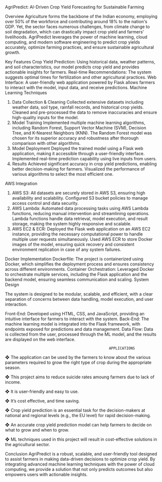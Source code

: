 AgriPredict: AI-Driven Crop Yield Forecasting for Sustainable Farming

Overview
Agriculture forms the backbone of the Indian economy, employing over 50% of the workforce and contributing around 18% to the nation's GDP. Yet, the sector faces numerous challenges, from climate change to soil degradation, which can drastically impact crop yield and farmers' livelihoods. AgriPredict leverages the power of machine learning, cloud computing, and modern software engineering to predict crop yields accurately, optimize farming practices, and ensure sustainable agricultural growth.

Key Features
Crop Yield Prediction: Using historical data, weather patterns, and soil characteristics, our model predicts crop yield and provides actionable insights for farmers.
Real-time Recommendations: The system suggests optimal times for fertilization and other agricultural practices.
Web Interface: A user-friendly web application powered by Flask allows farmers to interact with the model, input data, and receive predictions.
Machine Learning Techniques

1. Data Collection & Cleaning
Collected extensive datasets including weather data, soil type, rainfall records, and historical crop yields.
Cleaned and pre-processed the data to remove inaccuracies and ensure high-quality inputs for the model.
2. Model Training
Implemented multiple machine learning algorithms, including Random Forest, Support Vector Machine (SVM), Decision Tree, and K-Nearest Neighbors (KNN).
The Random Forest model was chosen for its superior accuracy and robustness after thorough comparison with other algorithms.
3. Model Deployment
Deployed the trained model using a Flask web application, making it accessible through a user-friendly interface.
Implemented real-time prediction capability using live inputs from users.
4. Results
Achieved significant accuracy in crop yield predictions, enabling better decision-making for farmers.
Visualized the performance of various algorithms to select the most efficient one.

AWS Integration
1. AWS S3:
All datasets are securely stored in AWS S3, ensuring high availability and scalability.
Configured S3 bucket policies to manage access control and data security.
2. AWS Lambda:
Automated data processing tasks using AWS Lambda functions, reducing manual intervention and streamlining operations.
Lambda functions handle data retrieval, model execution, and result storage, making the system highly responsive and scalable.
3. AWS EC2 & ECR:
Deployed the Flask web application on an AWS EC2 instance, providing the necessary computational power to handle multiple user requests simultaneously.
Used AWS ECR to store Docker images of the model, ensuring quick recovery and consistent environment replication in case of any system failures.

Docker Implementation
Dockerfile: The project is containerized using Docker, which simplifies the deployment process and ensures consistency across different environments.
Container Orchestration: Leveraged Docker to orchestrate multiple services, including the Flask application and the backend model, ensuring seamless communication and scaling.
System Design

The system is designed to be modular, scalable, and efficient, with a clear separation of concerns between data handling, model execution, and user interaction.

Front-End: Developed using HTML, CSS, and JavaScript, providing an intuitive interface for farmers to interact with the system.
Back-End: The machine learning model is integrated into the Flask framework, with endpoints exposed for predictions and data management.
Data Flow: Data is collected from the user, processed through the ML model, and the results are displayed on the web interface.

                                                    APPLICATIONS

❖	The application can be used by the farmers to know about the various parameters required to grow the right type of crop during the appropriate season.

❖	This project aims to reduce suicide rates amoung farmers due to lack of income.

❖	It is user-friendly and easy to use.

❖	It’s cost effective, and time saving.

❖	Crop yield prediction is an essential task for the decision-makers at national and regional levels (e.g., the EU level) for rapid decision-making. 

❖	An accurate crop yield prediction model can help farmers to decide on what to grow and when to grow.

❖	ML techniques used in this project will result in cost-effective solutions in the agricultural sector.


Conclusion
AgriPredict is a robust, scalable, and user-friendly tool designed to assist farmers in making data-driven decisions to optimize crop yield. By integrating advanced machine learning techniques with the power of cloud computing, we provide a solution that not only predicts outcomes but also empowers users with actionable insights.

